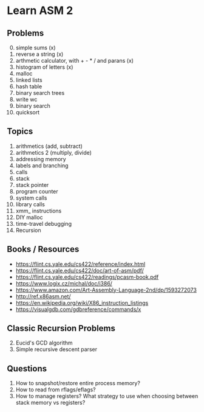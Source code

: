 # Learn ASM 2

## Problems

0. simple sums (x)
1. reverse a string (x)
2. arthmetic calculator, with + - * / and parans (x)
1. histogram of letters (x)
4. malloc
2. linked lists
3. hash table
5. binary search trees
2. write wc
5. binary search
4. quicksort

## Topics

1. arithmetics (add, subtract)
2. arithmetics 2 (multiply, divide)
3. addressing memory
4. labels and branching
5. calls
6. stack
7. stack pointer
8. program counter
9. system calls
10. library calls
10. xmm_ instructions
11. DIY malloc
12. time-travel debugging
13. Recursion

## Books / Resources

* https://flint.cs.yale.edu/cs422/reference/index.html
* https://flint.cs.yale.edu/cs422/doc/art-of-asm/pdf/
* https://flint.cs.yale.edu/cs422/readings/pcasm-book.pdf
* https://www.logix.cz/michal/doc/i386/
* https://www.amazon.com/Art-Assembly-Language-2nd/dp/1593272073
* http://ref.x86asm.net/
* https://en.wikipedia.org/wiki/X86_instruction_listings
* https://visualgdb.com/gdbreference/commands/x

## Classic Recursion Problems

2. Eucid's GCD algorithm
3. Simple recursive descent parser

## Questions

1. How to snapshot/restore entire process memory?
2. How to read from rflags/eflags? 
3. How to manage registers? What strategy to use when choosing between stack memory vs registers?
